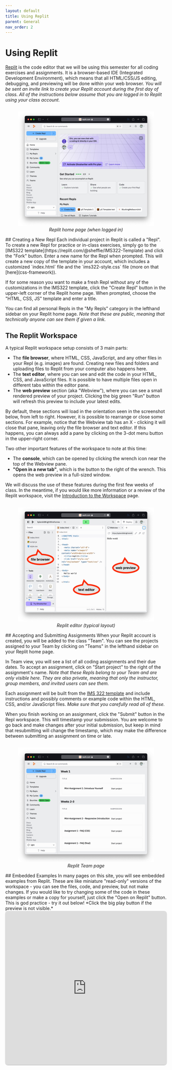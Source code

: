 ```yaml
---
layout: default
title: Using Replit
parent: General
nav_order: 2
---
```

# Using Replit
[Replit](https://replit.com) is the code editor that we will be using this semester for all coding exercises and assignments. It is a browser-based IDE (Integrated Development Environment), which means that all HTML/CSS/JS editing, debugging, and previewing will be done within your web browser. *You will be sent an invite link to create your Replit account during the first day of class. All of the instructions below assume that you are logged in to Replit using your class account.*
<div style="display: flex; justify-content: center;"> 
  <figure style="width: 100%;">
	<img src="images/replit-home.jpg" style="width: 100%;">
	<figcaption style="font-style: italic; text-align: center;">Replit home page (when logged in)</figcaption>
  </figure>
</div>
## Creating a New Repl
Each individual project in Replit is called a "Repl".  To create a new Repl for practice or in-class exercises, simply go to the [IMS322 template](https://replit.com/@sheffie/IMS322-Template) and click the "Fork" button. Enter a new name for the Repl when prompted. This will create a new copy of the template in your account, which includes a customized `index.html` file and the `ims322-style.css` file (more on that [here](css-framework)).

If for some reason you want to make a fresh Repl without any of the customizations in the IMS322 template, click the "Create Repl" button in the upper-left corner of the Replit home page. When prompted, choose the "HTML, CSS, JS" template and enter a title.

You can find all personal Repls in the "My Repls" category in the lefthand sidebar on your Replit home page. *Note that these are public, meaning that technically anyone can see them if given a link.*
## The Replit Workspace
A typical Replit workspace setup consists of 3 main parts:
- The **file browser**, where HTML, CSS, JavaScript, and any other files in your Repl (e.g. images) are found. Creating new files and folders and uploading files to Replit from your computer also happens here.
- The **text editor**, where you can see and edit the code in your HTML, CSS, and JavaScript files. It is possible to have multiple files open in different tabs within the editor pane.
- The **web preview** section (aka "Webview"), where you can see a small rendered preview of your project. Clicking the big green "Run" button will refresh this preview to include your latest edits.

By default, these sections will load in the orientation seen in the screenshot below, from left to right. However, it is possible to rearrange or close some sections. For example, notice that the Webview tab has an X - clicking it will close that pane, leaving only the file browser and text editor. If this happens, you can always add a pane by clicking on the 3-dot menu button in the upper-right corner.

Two other important features of the workspace to note at this time:
- The **console**, which can be opened by clicking the wrench icon near the top of the Webview pane.
- **"Open in a new tab"**, which is the button to the right of the wrench. This opens the web preview in a full-sized window.

We will discuss the use of these features during the first few weeks of class. In the meantime, if you would like more information or a review of the Replit workspace, visit the [Introduction to the Workspace](https://docs.replit.com/programming-ide/introduction-to-the-workspace) page.
<div style="display: flex; justify-content: center;"> 
  <figure style="width: 100%;">
	<img src="images/replit-editor.jpg" style="width: 100%;">
	<figcaption style="font-style: italic; text-align: center;">Replit editor (typical layout)</figcaption>
  </figure>
</div>
## Accepting and Submitting Assignments
When your Replit account is created, you will be added to the class "Team". You can see the projects assigned to your Team by clicking on "Teams" in the lefthand sidebar on your Replit home page.

In Team view, you will see a list of all coding assignments and their due dates. To accept an assignment, click on "Start project" to the right of the assignment's name. *Note that these Repls belong to your Team and are only visible here. They are also private, meaning that only the instructor, group members, and invited users can see them.*

Each assignment will be built from the [IMS 322 template](https://replit.com/@sheffie/IMS322-Template) and include instructions and possibly comments or example code within the HTML, CSS, and/or JavaScript files. *Make sure that you carefully read all of these.*

When you finish working on an assignment, click the "Submit" button in the Repl workspace. This will timestamp your submission. You are welcome to go back and make changes after your initial submission, but keep in mind that resubmitting will change the timestamp, which may make the difference between submitting an assignment on time or late.
<div style="display: flex; justify-content: center;"> 
  <figure style="width: 100%;">
	<img src="images/replit-team.jpg" style="width: 100%;">
	<figcaption style="font-style: italic; text-align: center;">Replit Team page</figcaption>
  </figure>
</div>
## Embedded Examples
In many pages on this site, you will see embedded examples from Replit. These are like miniature "read-only" versions of the workspace - you can see the files, code, and preview, but not make changes. If you would like to try changing some of the code in these examples or make a copy for yourself, just click the "Open on Replit" button. This is god practice - try it out below! *Click the big play button if the preview is not visible.*
<iframe src="https://replit.com/@sheffie/IMS322-Embed-Example?embed=true" width="100%" height="480" style="border: none; border-radius: 8px; box-shadow: 0 1px 3px rgba(0,0,0,0.12), 0 1px 2px rgba(0,0,0,0.24);"></iframe>